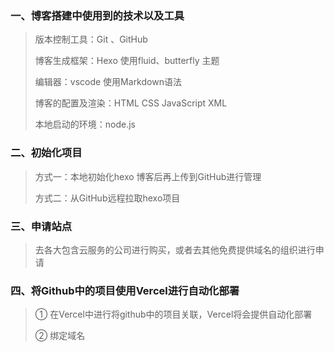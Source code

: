 ### 一、博客搭建中使用到的技术以及工具

> 版本控制工具：Git 、GitHub
>
> 博客生成框架：Hexo  使用fluid、butterfly 主题
>
> 编辑器：vscode 使用Markdown语法
>
> 博客的配置及渲染：HTML CSS JavaScript  XML
>
> 本地启动的环境：node.js

### 二、初始化项目

> 方式一：本地初始化hexo 博客后再上传到GitHub进行管理
>
> 方式二：从GitHub远程拉取hexo项目

### 三、申请站点

> 去各大包含云服务的公司进行购买，或者去其他免费提供域名的组织进行申请

### 四、将Github中的项目使用Vercel进行自动化部署

>  ① 在Vercel中进行将github中的项目关联，Vercel将会提供自动化部署
>
>  ② 绑定域名


